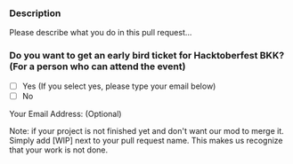 ### Description
Please describe what you do in this pull request...

### Do you want to get an early bird ticket for Hacktoberfest BKK? (For a person who can attend the event)
- [ ] Yes (If you select yes, please type your email below)
- [ ] No

Your Email Address: (Optional)

Note: if your project is not finished yet and don't want our mod to merge it. Simply add [WIP] next to your pull request name. This makes us recognize that your work is not done.
